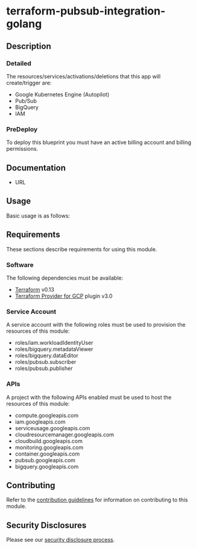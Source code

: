 # terraform-pubsub-integration-golang

## Description

### Detailed

The resources/services/activations/deletions that this app will create/trigger are:

- Google Kubernetes Engine (Autopilot)
- Pub/Sub
- BigQuery
- IAM

### PreDeploy

To deploy this blueprint you must have an active billing account and billing permissions.

## Documentation

- URL

## Usage

Basic usage is as follows:


## Requirements

These sections describe requirements for using this module.

### Software

The following dependencies must be available:

- [Terraform][terraform] v0.13
- [Terraform Provider for GCP][terraform-provider-gcp] plugin v3.0

### Service Account

A service account with the following roles must be used to provision
the resources of this module:

- roles/iam.workloadIdentityUser
- roles/bigquery.metadataViewer
- roles/bigquery.dataEditor
- roles/pubsub.subscriber
- roles/pubsub.publisher

### APIs

A project with the following APIs enabled must be used to host the
resources of this module:

- compute.googleapis.com
- iam.googleapis.com
- serviceusage.googleapis.com
- cloudresourcemanager.googleapis.com
- cloudbuild.googleapis.com
- monitoring.googleapis.com
- container.googleapis.com
- pubsub.googleapis.com
- bigquery.googleapis.com

## Contributing

Refer to the [contribution guidelines](CONTRIBUTING.md) for
information on contributing to this module.

[iam-module]: https://registry.terraform.io/modules/terraform-google-modules/iam/google
[project-factory-module]: https://registry.terraform.io/modules/terraform-google-modules/project-factory/google
[terraform-provider-gcp]: https://www.terraform.io/docs/providers/google/index.html
[terraform]: https://www.terraform.io/downloads.html

## Security Disclosures

Please see our [security disclosure process](./SECURITY.md).
